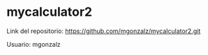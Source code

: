 # mycalculator2
Link del repositorio: https://github.com/mgonzalz/mycalculator2.git
<p>
Usuario: mgonzalz
